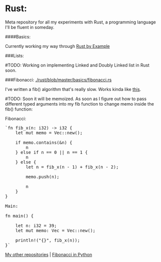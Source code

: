 # Rust:

Meta repository for all my experiments with Rust, a programming language I'll be fluent in someday.

####Basics:

Currently working my way through [Rust by Example](http://rustbyexample.com/)

###Lists:

\#TODO: Working on implementing Linked and Doubly Linked list in Rust soon.

###Fibonacci:
[./rust/blob/master/basics/fibonacci.rs](https://github.com/RomanSC/rust/blob/master/basics/fibonacci.rs)

I've written a fib() algorithm that's really slow. Works kinda like [this](https://images.duckduckgo.com/iu/?u=http%3A%2F%2Fimages.viralnova.com%2F000%2F121%2F207%2Fdog-chasing-own-tail.gif&f=1).

\#TODO: Soon it will be memoized. As soon as I figure out how to pass different typed arguments
into my fib function to change memo inside the fib() function:

Fibonacci:

<pre>
`fn fib_x(n: i32) -> i32 {
    let mut memo = Vec::new();

    if memo.contains(&n) {
        n
    } else if n == 0 || n == 1 {
        n
    } else {
        let n = fib_x(n - 1) + fib_x(n - 2);

        memo.push(n);

        n
    }
}

Main:

fn main() {

    let n: i32 = 39;
    let mut memo: Vec<i32> = Vec::new();

    println!("{}", fib_x(n));
}`
</pre>



<span align="center"><a href="https://github.com/RomanSC/repositories">My other repositories</a> | <a href="https://raw.githubusercontent.com/RomanSC/algorithms/master/chapter-1/waysoffib.py">Fibonacci in Python</a></span>
